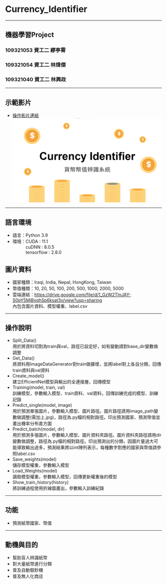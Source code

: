 # Currency_Identifier

---

## 機器學習Project
### 109321053 資工二 繆亭霄
### 109321054 資工二 林煒傑
### 109321040 資工二 林興政

---

## 示範影片
* [操作影片連結](https://youtu.be/SH1grgiGaM4)
  ![image](https://github.com/CorgiCake/Currency_Identifier/blob/main/title.png)

---

## 語言環境
* 語言：Python 3.9
* 環境：CUDA : 11.1  
&emsp;&emsp;&emsp;cuDNN : 8.0.5  
&emsp;&emsp;&emsp;tensorflow : 2.8.0
       
## 圖片資料
* 國家種類：Iraqi, India, Nepal, HongKong, Taiwan
* 幣值種類：10, 20, 50, 100, 200, 500, 1000, 2000, 5000
* 雲端連結：https://drive.google.com/file/d/1_GzW2TInJAY-S0pY5MjByqhSp6ksat3v/view?usp=sharing  
內包含圖片資料、模型權重、label.csv


---

## 操作說明
* Split_Data()  
  用於將資料切割為train與val，路徑已設定好，如有變動請對base_dir變數做調整
* Get_Data()  
  將資料用ImageDataGenerator對train做擴增，並將label對上各自分類，回傳train資料與val資料
* Create_model()  
  建立EfficientNet模型與輸出的全連接層，回傳模型
* Training(model, train, val)  
  訓練模型，參數輸入模型、train資料、val資料，回傳訓練完成的模型、訓練記錄
* Predict_single(model, image)  
  用於預測單張圖片，參數輸入模型、圖片路徑。圖片路徑請用image_path變數做調整(需加上.jpg)，路徑為.py檔的相對路徑。印出預測國家、預測幣值並畫出機率分布直方圖
* Predict_batch(model, dir)  
  用於預測多張圖片，參數輸入模型、圖片資料夾路徑。圖片資料夾路徑請用dir變數做調整，路徑為.py檔的相對路徑。印出預測出的分類，因圖片量過大可能導致輸出過多，預測結果將以int陣列表示，每種數字對應的國家與幣值請參照label.csv
* Save_weights(model)  
  儲存模型權重，參數輸入模型
* Load_Weights(model)  
  讀取模型權重，參數輸入模型，回傳更新權重後的模型
* Show_train_history(history)  
  將訓練過程使用折線圖畫出，參數輸入訓練紀錄

---

## 功能
* 預測紙幣國家、幣值

---

## 動機與目的
* 幫助盲人辨識紙幣
* 對大量紙幣進行分類
* 普及自動驗鈔機
* 普及無人化商店
